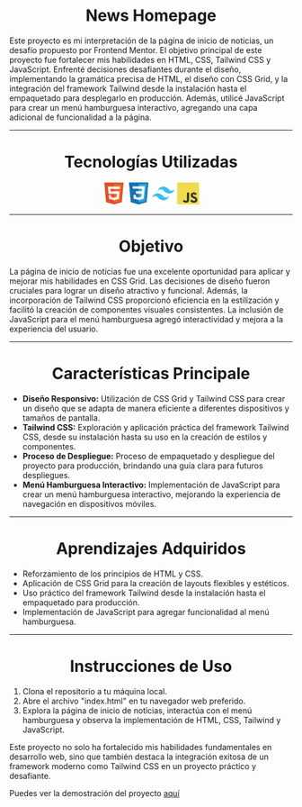 <h1 align="center">News Homepage</h1>
<p>Este proyecto es mi interpretación de la página de inicio de noticias, un desafío propuesto por Frontend Mentor. El objetivo principal de este proyecto fue fortalecer mis habilidades en HTML, CSS, Tailwind CSS y JavaScript. Enfrenté decisiones desafiantes durante el diseño, implementando la gramática precisa de HTML, el diseño con CSS Grid, y la integración del framework Tailwind desde la instalación hasta el empaquetado para desplegarlo en producción. Además, utilicé JavaScript para crear un menú hamburguesa interactivo, agregando una capa adicional de funcionalidad a la página.</p>
<hr>
<h1 align="center">Tecnologías Utilizadas</h1>
<div align="center">
  <img src="https://github.com/devicons/devicon/blob/master/icons/html5/html5-original.svg" alt="HTML5" title="HTML5" width="40px">
  <img src="https://github.com/devicons/devicon/blob/master/icons/css3/css3-original.svg" alt="CSS3" title="CSS3" width="40px">
  <img src="https://github.com/devicons/devicon/blob/master/icons/tailwindcss/tailwindcss-plain.svg" alt="Tailwindcss" title="Tailwindcss" width="40px">
  <img src="https://github.com/devicons/devicon/blob/master/icons/javascript/javascript-original.svg" alt="Javascript" title="Javascript" width="40px">
</div>
<hr>
<h1 align="center">Objetivo</h1>
<p>La página de inicio de noticias fue una excelente oportunidad para aplicar y mejorar mis habilidades en CSS Grid. Las decisiones de diseño fueron cruciales para lograr un diseño atractivo y funcional. Además, la incorporación de Tailwind CSS proporcionó eficiencia en la estilización y facilitó la creación de componentes visuales consistentes. La inclusión de JavaScript para el menú hamburguesa agregó interactividad y mejora a la experiencia del usuario.</p>
<hr>
<h1 align="center">Características Principale</h1>
<ul>
  <li><b>Diseño Responsivo:</b> Utilización de CSS Grid y Tailwind CSS para crear un diseño que se adapta de manera eficiente a diferentes dispositivos y tamaños de pantalla.</li>
  <li><b>Tailwind CSS:</b> Exploración y aplicación práctica del framework Tailwind CSS, desde su instalación hasta su uso en la creación de estilos y componentes.</li>
  <li><b>Proceso de Despliegue:</b> Proceso de empaquetado y despliegue del proyecto para producción, brindando una guía clara para futuros despliegues.</li>
  <li><b>Menú Hamburguesa Interactivo:</b> Implementación de JavaScript para crear un menú hamburguesa interactivo, mejorando la experiencia de navegación en dispositivos móviles.</li>
</ul>
<hr>
<h1 align="center">Aprendizajes Adquiridos</h1>
<ul>
  <li>Reforzamiento de los principios de HTML y CSS.</li>
  <li>Aplicación de CSS Grid para la creación de layouts flexibles y estéticos.</li>
  <li>Uso práctico del framework Tailwind desde la instalación hasta el empaquetado para producción.</li>
  <li>Implementación de JavaScript para agregar funcionalidad al menú hamburguesa.</li>
</ul>
<hr>
<h1 align="center">Instrucciones de Uso</h1>
<ol>
  <li>Clona el repositorio a tu máquina local.</li>
  <li>Abre el archivo "index.html" en tu navegador web preferido.</li>
  <li>Explora la página de inicio de noticias, interactúa con el menú hamburguesa y observa la implementación de HTML, CSS, Tailwind y JavaScript.</li>
</ol>
<p>Este proyecto no solo ha fortalecido mis habilidades fundamentales en desarrollo web, sino que también destaca la integración exitosa de un framework moderno como Tailwind CSS en un proyecto práctico y desafiante.</p>
<p>Puedes ver la demostración del proyecto <a href="https://jordanmedinaortiz.github.io/NewsHomepage/">aquí</a></p>
